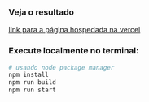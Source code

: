 
### Veja o resultado
[link para a página hospedada na vercel](https://infocorp-m9hy9iquj-daniels-projects-45e11120.vercel.app/)

### Execute localmente no terminal:
```bash
# usando node package manager
npm install
npm run build
npm run start
```

